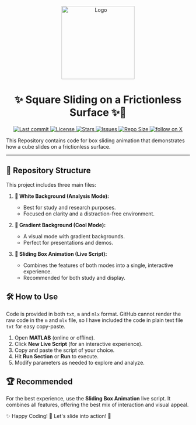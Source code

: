 <div align="center">
  <img src="https://raw.githubusercontent.com/aditya-an1l/sliding_box_matlab/main/media/Logo.jfif" width="200" height="200" alt="Logo">
<h1><b> ✨ Square Sliding on a Frictionless Surface ✨🧊  
</b></h1>
</div>

<div align="center">
  <p>
    <a href="https://github.com/aditya-an1l/sliding_box_matlab/pulse">
      <img alt="Last commit" src="https://img.shields.io/github/last-commit/aditya-an1l/sliding_box_matlab?style=for-the-badge&logo=git&color=1a85a3&logoColor=FFFFFF&labelColor=000000"/>
    </a>
    <a href="https://github.com/aditya-an1l/sliding_box_matlab/blob/main/LICENSE">
      <img alt="License" src="https://img.shields.io/github/license/aditya-an1l/sliding_box_matlab?style=for-the-badge&logo=apache&color=FF4136&logoColor=FFFFFF&labelColor=000000" />
    </a>
    <a href="https://github.com/aditya-an1l/sliding_box_matlab/stargazers">
      <img alt="Stars" src="https://img.shields.io/github/stars/aditya-an1l/sliding_box_matlab?style=for-the-badge&logo=starship&color=1a85a3&logoColor=FFFFFF&labelColor=000000" />
    </a>
    <a href="https://github.com/aditya-an1l/sliding_box_matlab/issues">
      <img alt="Issues" src="https://img.shields.io/github/issues/aditya-an1l/sliding_box_matlab?style=for-the-badge&logo=gitbook&color=FF4136&logoColor=FFFFFF&labelColor=000000" />
    </a>
    <a href="https://github.com/aditya-an1l/sliding_box_matlab">
      <img alt="Repo Size" src="https://img.shields.io/github/repo-size/aditya-an1l/sliding_box_matlab?color=1a85a3&label=SIZE&logo=files&style=for-the-badge&logoColor=FFFFFF&labelColor=000000" />
    </a>
    <a href="https://twitter.com/intent/follow?screen_name=its_aditya_an1l">
      <img alt="follow on X" src="https://img.shields.io/twitter/follow/its_aditya_an1l?style=for-the-badge&logo=x&color=1a85a3&logoColor=FFFFFF&labelColor=000000" />
    </a>
  </p>
</div>

This Repository contains code for box sliding animation that demonstrates how a cube slides on a frictionless surface.

---

## 📁 Repository Structure

This project includes three main files:

1. **📝 White Background (Analysis Mode):**

   - Best for study and research purposes.
   - Focused on clarity and a distraction-free environment.

2. **🎨 Gradient Background (Cool Mode):**

   - A visual mode with gradient backgrounds.
   - Perfect for presentations and demos.

3. **🎥 Sliding Box Animation (Live Script):**
   - Combines the features of both modes into a single, interactive experience.
   - Recommended for both study and display.

## 🛠️ How to Use

Code is provided in both `txt`, `m` and `mlx` format. GitHub cannot render the raw code in the `m` and `mlx` file, so I have included the code in plain text file `txt` for easy copy-paste.

1. Open **MATLAB** (online or offline).
2. Click **New Live Script** (for an interactive experience).
3. Copy and paste the script of your choice.
4. Hit **Run Section** or **Run** to execute.
5. Modify parameters as needed to explore and analyze.

## 🏆 Recommended

For the best experience, use the **Sliding Box Animation** live script. It combines all features, offering the best mix of interaction and visual appeal.

✨ Happy Coding! 🎉 Let's slide into action! 🧊
